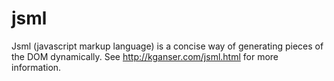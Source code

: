 jsml
====

Jsml (javascript markup language) is a concise way of generating pieces of the
DOM dynamically. See <http://kganser.com/jsml.html> for more information.
